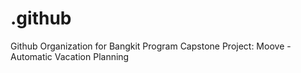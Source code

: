 # .github
Github Organization for Bangkit Program Capstone Project: Moove - Automatic Vacation Planning
